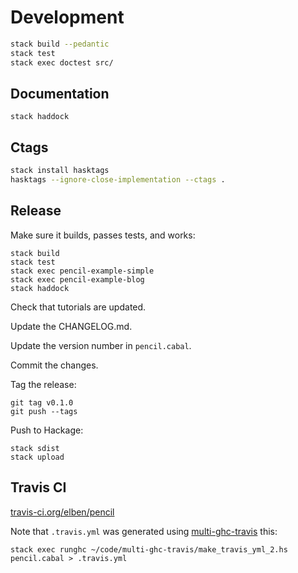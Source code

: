# Development

```bash
stack build --pedantic
stack test
stack exec doctest src/
```

## Documentation

```
stack haddock
```

## Ctags

```bash
stack install hasktags
hasktags --ignore-close-implementation --ctags .
```

## Release

Make sure it builds, passes tests, and works:

```
stack build
stack test
stack exec pencil-example-simple
stack exec pencil-example-blog
stack haddock
```

Check that tutorials are updated.

Update the CHANGELOG.md.

Update the version number in `pencil.cabal`.

Commit the changes.

Tag the release:

```
git tag v0.1.0
git push --tags
```

Push to Hackage:

```
stack sdist
stack upload
```

## Travis CI

[travis-ci.org/elben/pencil](https://travis-ci.org/elben/pencil)

Note that `.travis.yml` was generated using [multi-ghc-travis](https://github.com/haskell-hvr/multi-ghc-travis) this:

```
stack exec runghc ~/code/multi-ghc-travis/make_travis_yml_2.hs pencil.cabal > .travis.yml
```
